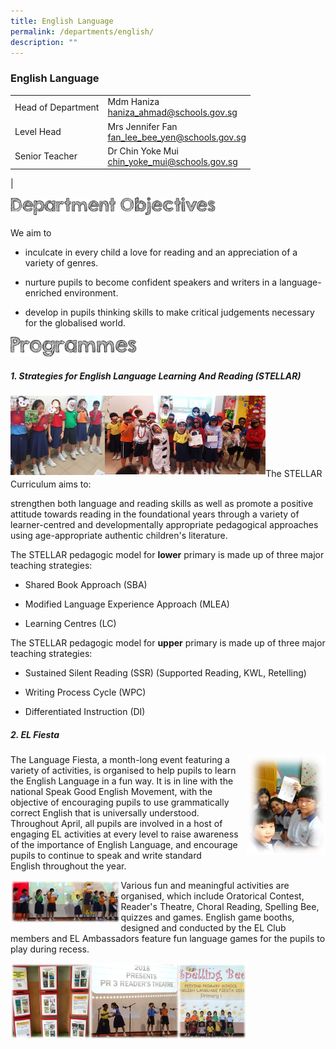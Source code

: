 ```yaml
---
title: English Language
permalink: /departments/english/
description: ""
---
```

### **English Language**

|  |  |
|---|---|
| Head of Department | Mdm Haniza<br>[haniza_ahmad@schools.gov.sg](mailto:haniza_ahmad@schools.gov.sg) |
| Level Head | Mrs Jennifer Fan<br>[fan_lee_bee_yen@schools.gov.sg](mailto:fan_lee_bee_yen@schools.gov.sg) |
|  Senior Teacher | Dr Chin Yoke Mui<br>[chin_yoke_mui@schools.gov.sg](mailto:chin_yoke_mui@schools.gov.sg) |
|

<img src="/images/department%20objectives.jpg" style="width:65%" align=left>

<br><br>

We aim to  

*   inculcate in every child a love for reading and an appreciation of a variety of genres.  

*   nurture pupils to become confident speakers and writers in a language-enriched environment.  
 
*   develop in pupils thinking skills to make critical judgements necessary for the globalised world.

<img src="/images/programmes.png" style="width:40%" align=left>

<br><br>

##### 1\. **St**rategies for **E**nglish **L**anguage **L**earning **A**nd **R**eading **(STELLAR)**

<img src="/images/english0.jpg" style="width:30%" align=left>
<img src="/images/english1.jpg" style="width:51%" align=left>

<br><br><br>
<br><br><br>

The STELLAR Curriculum aims to:  

strengthen both language and reading skills as well as promote a positive attitude towards reading in the foundational years through a variety of learner-centred and developmentally appropriate pedagogical approaches using age-appropriate authentic children's literature.

The STELLAR pedagogic model for **lower** primary is made up of three major teaching strategies:

* Shared Book Approach (SBA)

* Modified Language Experience Approach (MLEA)

* Learning Centres (LC)

  

The STELLAR pedagogic model for **upper** primary is made up of three major teaching strategies:

* Sustained Silent Reading (SSR) (Supported Reading, KWL, Retelling)

* Writing Process Cycle (WPC)

* Differentiated Instruction (DI)

##### 2\. EL Fiesta

<img src="/images/english2.jpg" style="width:25%" align=right>

The Language Fiesta, a month-long event featuring a variety of activities, is organised to help pupils to learn the English Language in a fun way. It is in line with the national Speak Good English Movement, with the objective of encouraging pupils to use grammatically correct English that is universally understood. Throughout April, all pupils are involved in a host of engaging EL activities at every level to raise awareness of the importance of English Language, and encourage pupils to continue to speak and write standard English throughout the year.

<img src="/images/english3.jpg" style="width:35%" align=left>

Various fun and meaningful activities are organised, which include Oratorical Contest, Reader's Theatre, Choral Reading, Spelling Bee, quizzes and games. English game booths, designed and conducted by the EL Club members and EL Ambassadors feature fun language games for the pupils to play during recess.

<img src="/images/english4.jpg" style="width:75%">
